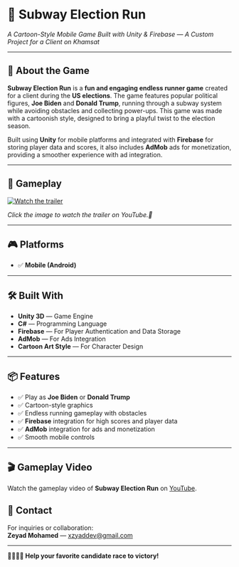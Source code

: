 # 🚉 Subway Election Run  
_A Cartoon-Style Mobile Game Built with Unity & Firebase — A Custom Project for a Client on Khamsat_

---

## 🧠 About the Game

**Subway Election Run** is a **fun and engaging endless runner game** created for a client during the **US elections**. The game features popular political figures, **Joe Biden** and **Donald Trump**, running through a subway system while avoiding obstacles and collecting power-ups. This game was made with a cartoonish style, designed to bring a playful twist to the election season.

Built using **Unity** for mobile platforms and integrated with **Firebase** for storing player data and scores, it also includes **AdMob** ads for monetization, providing a smoother experience with ad integration.

---

## 🎥 Gameplay 

[![Watch the trailer](https://img.youtube.com/vi/z7vkNqHhuZQ/0.jpg)](https://youtu.be/z7vkNqHhuZQ)

*Click the image to watch the trailer on YouTube.🚉*

---

## 🎮 Platforms

- ✅ **Mobile (Android)**

---

## 🛠️ Built With

- **Unity 3D** — Game Engine
- **C#** — Programming Language
- **Firebase** — For Player Authentication and Data Storage
- **AdMob** — For Ads Integration
- **Cartoon Art Style** — For Character Design

---

## 📦 Features

- ✅ Play as **Joe Biden** or **Donald Trump**  
- ✅ Cartoon-style graphics  
- ✅ Endless running gameplay with obstacles  
- ✅ **Firebase** integration for high scores and player data  
- ✅ **AdMob** integration for ads and monetization  
- ✅ Smooth mobile controls

---

## 🎬 Gameplay Video

Watch the gameplay video of **Subway Election Run** on [YouTube]((https://youtu.be/z7vkNqHhuZQ)).


## 📧 Contact

For inquiries or collaboration:  
**Zeyad Mohamed** — [xzyaddev@gmail.com](mailto:xzyaddev@gmail.com)

---

**🏃‍♂️🏃‍♀️ Help your favorite candidate race to victory!**
